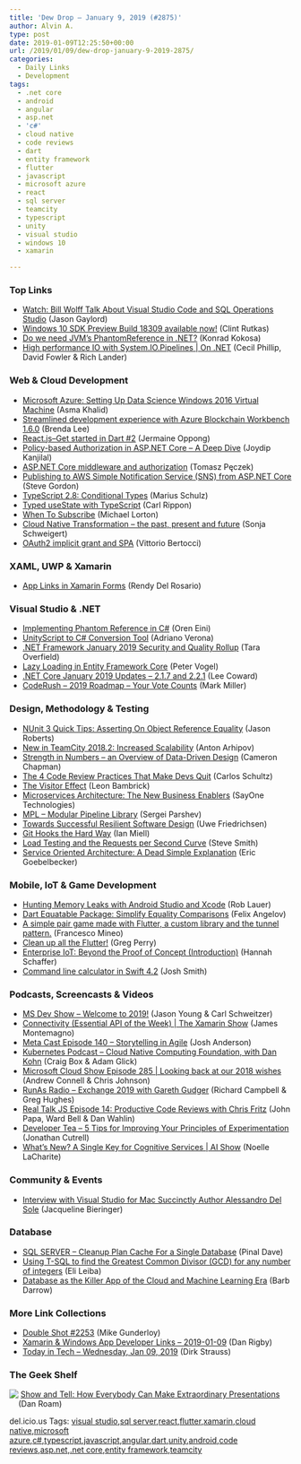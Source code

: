 ```yaml
---
title: 'Dew Drop – January 9, 2019 (#2875)'
author: Alvin A.
type: post
date: 2019-01-09T12:25:50+00:00
url: /2019/01/09/dew-drop-january-9-2019-2875/
categories:
  - Daily Links
  - Development
tags:
  - .net core
  - android
  - angular
  - asp.net
  - 'c#'
  - cloud native
  - code reviews
  - dart
  - entity framework
  - flutter
  - javascript
  - microsoft azure
  - react
  - sql server
  - teamcity
  - typescript
  - unity
  - visual studio
  - windows 10
  - xamarin

---
```

### <a name="top"></a>Top Links

  * <a href="https://www.jasongaylord.com/blog/watch-bill-wolff-talk-about-visual-studio-code-and-sql-operations-studio" target="_blank">Watch: Bill Wolff Talk About Visual Studio Code and SQL Operations Studio</a> (Jason Gaylord)
  * <a href="https://blogs.windows.com/buildingapps/2019/01/08/windows-10-sdk-preview-build-18309-available-now/?WT.mc_id=DX_MVP4025064" target="_blank">Windows 10 SDK Preview Build 18309 available now!</a> (Clint Rutkas)
  * <a href="http://tooslowexception.com/do-we-need-jvms-phantomreference-in-net/" target="_blank">Do we need JVM’s PhantomReference in .NET?</a> (Konrad Kokosa)
  * <a href="https://channel9.msdn.com/Shows/On-NET/High-performance-IO-with-SystemIOPipelines?WT.mc_id=DX_MVP4025064" target="_blank">High performance IO with System.IO.Pipelines | On .NET</a> (Cecil Phillip, David Fowler & Rich Lander)



### <a name="web"></a>Web & Cloud Development

  * <a href="https://www.asmak9.com/2019/01/microsoft-azure-setting-up-data-science.html" target="_blank">Microsoft Azure: Setting Up Data Science Windows 2016 Virtual Machine</a> (Asma Khalid)
  * <a href="https://azure.microsoft.com/blog/streamlined-development-experience-with-azure-blockchain-workbench-1-6-0/" target="_blank">Streamlined development experience with Azure Blockchain Workbench 1.6.0</a> (Brenda Lee)
  * <a href="https://dev.to/graphicbeacon/reactjsget-started-in-dart-2-21o2" target="_blank">React.js–Get started in Dart #2</a> (Jermaine Oppong)
  * <a href="https://www.red-gate.com/simple-talk/dotnet/c-programming/policy-based-authorization-in-asp-net-core-a-deep-dive/" target="_blank">Policy-based Authorization in ASP.NET Core – A Deep Dive</a> (Joydip Kanjilal)
  * <a href="http://www.tpeczek.com/2019/01/aspnet-core-middleware-and-authorization.html" target="_blank">ASP.NET Core middleware and authorization</a> (Tomasz Pęczek)
  * <a href="https://www.stevejgordon.co.uk/publishing-to-aws-simple-notification-service-sns-from-asp-net-core" target="_blank">Publishing to AWS Simple Notification Service (SNS) from ASP.NET Core</a> (Steve Gordon)
  * <a href="http://feedproxy.google.com/~r/mariusschulz/~3/DHbhJstu3pU/typescript-2-8-conditional-types" target="_blank">TypeScript 2.8: Conditional Types</a> (Marius Schulz)
  * <a href="https://www.carlrippon.com/typed-usestate-with-typescript/" target="_blank">Typed useState with TypeScript</a> (Carl Rippon)
  * <a href="https://blog.angularindepth.com/when-to-subscribe-a83332ae053?source=rss----e5ed704095b---4" target="_blank">When To Subscribe</a> (Michael Lorton)
  * <a href="https://www.weave.works/blog/cloud-native-transformation-the-past-present-and-future" target="_blank">Cloud Native Transformation &#8211; the past, present and future</a> (Sonja Schweigert)
  * <a href="https://auth0.com/blog/oauth2-implicit-grant-and-spa/" target="_blank">OAuth2 implicit grant and SPA</a> (Vittorio Bertocci)



### <a name="silverlight"></a>XAML, UWP & Xamarin

  * <a href="https://www.xamboy.com/2019/01/08/applinks-in-xamarin-forms/" target="_blank">App Links in Xamarin Forms</a> (Rendy Del Rosario)



### <a name="dotnet"></a>Visual Studio & .NET

  * <a href="http://feedproxy.google.com/~r/AyendeRahien/~3/SVeRlUghdwA/implementing-phantom-reference-in-c" target="_blank">Implementing Phantom Reference in C#</a> (Oren Eini)
  * <a href="https://blogs.unity3d.com/2019/01/08/unityscript-to-c-conversion-tool/" target="_blank">UnityScript to C# Conversion Tool</a> (Adriano Verona)
  * <a href="https://blogs.msdn.microsoft.com/dotnet/2019/01/08/net-framework-january-2019-security-and-quality-rollup/" target="_blank">.NET Framework January 2019 Security and Quality Rollup</a> (Tara Overfield)
  * <a href="https://visualstudiomagazine.com/blogs/tool-tracker/2019/01/lazy-loading-in-entity-framework-core.aspx" target="_blank">Lazy Loading in Entity Framework Core</a> (Peter Vogel)
  * <a href="https://blogs.msdn.microsoft.com/dotnet/2019/01/08/net-core-january-2019-update/" target="_blank">.NET Core January 2019 Updates – 2.1.7 and 2.2.1</a> (Lee Coward)
  * <a href="https://community.devexpress.com/blogs/markmiller/archive/2019/01/08/coderush-2019-roadmap-your-vote-counts.aspx" target="_blank">CodeRush – 2019 Roadmap – Your Vote Counts</a> (Mark Miller)



### <a name="design"></a>Design, Methodology & Testing

  * <a href="http://dontcodetired.com/blog/post/NUnit-3-Quick-Tips-Asserting-On-Object-Reference-Equality" target="_blank">NUnit 3 Quick Tips: Asserting On Object Reference Equality</a> (Jason Roberts)
  * <a href="https://blog.jetbrains.com/teamcity/2019/01/new-in-teamcity-2018-2-increased-scalability/" target="_blank">New in TeamCity 2018.2: Increased Scalability</a> (Anton Arhipov)
  * <a href="https://www.toptal.com/designers/ux/data-driven-design" target="_blank">Strength in Numbers &#8211; an Overview of Data-Driven Design</a> (Cameron Chapman)
  * <a href="http://feedproxy.google.com/~r/SubMain/~3/ZA7BcUGpUoQ/" target="_blank">The 4 Code Review Practices That Make Devs Quit</a> (Carlos Schultz)
  * <a href="http://www.secretgeek.net/visitor_effect" target="_blank">The Visitor Effect</a> (Leon Bambrick)
  * <a href="https://hackernoon.com/microservices-architecture-the-new-business-enablers-3b237807c103?source=rss----3a8144eabfe3---4" target="_blank">Microservices Architecture: The New Business Enablers</a> (SayOne Technologies)
  * <a href="http://feedproxy.google.com/~r/ContinuousBlog/~3/V4C0ENbpVsE/" target="_blank">MPL &#8211; Modular Pipeline Library</a> (Sergei Parshev)
  * <a href="https://www.infoq.com/articles/towards-resilient-software-design?utm_campaign=infoq_content&utm_source=infoq&utm_medium=feed&utm_term=global" target="_blank">Towards Successful Resilient Software Design</a> (Uwe Friedrichsen)
  * <a href="https://zwischenzugs.com/2019/01/09/git-hooks-the-hard-way/" target="_blank">Git Hooks the Hard Way</a> (Ian Miell)
  * <a href="https://ardalis.com/load-testing-and-the-requests-per-second-curve" target="_blank">Load Testing and the Requests per Second Curve</a> (Steve Smith)
  * <a href="https://blog.ndepend.com/service-oriented-architecture/" target="_blank">Service Oriented Architecture: A Dead Simple Explanation</a> (Eric Goebelbecker)



### <a name="mobile"></a>Mobile, IoT & Game Development

  * <a href="https://www.nativescript.org/blog/hunting-memory-leaks-with-android-studio-and-xcode" target="_blank">Hunting Memory Leaks with Android Studio and Xcode</a> (Rob Lauer)
  * <a href="https://medium.com/flutter-community/dart-equatable-package-simplify-equality-comparisons-1a96a3fc4864?source=rss----86fb29d7cc6a---4" target="_blank">Dart Equatable Package: Simplify Equality Comparisons</a> (Felix Angelov)
  * <a href="https://medium.com/flutter-community/a-simple-pair-game-made-with-flutter-a-custom-library-and-the-tunnel-pattern-52e03584f1d1?source=rss----86fb29d7cc6a---4" target="_blank">A simple pair game made with Flutter, a custom library and the tunnel pattern.</a> (Francesco Mineo)
  * <a href="https://hackernoon.com/clean-up-all-the-flutter-69cb308382f4?source=rss----3a8144eabfe3---4" target="_blank">Clean up all the Flutter!</a> (Greg Perry)
  * <a href="https://www.nebbiatech.com/2019/01/08/enterprise-iot-beyond-the-proof-of-concept-introduction/" target="_blank">Enterprise IoT: Beyond the Proof of Concept (Introduction)</a> (Hannah Schaffer)
  * <a href="https://ijoshsmith.com/2019/01/08/command-line-calculator-in-swift-4-2/" target="_blank">Command line calculator in Swift 4.2</a> (Josh Smith)



### <a name="podcasts"></a>Podcasts, Screencasts & Videos

  * <a href="http://msdevshow.com/20180/01/welcome-to-2019/" target="_blank">MS Dev Show &#8211; Welcome to 2019!</a> (Jason Young & Carl Schweitzer)
  * <a href="https://channel9.msdn.com/Shows/XamarinShow/Connectivity-Essential-API-of-the-Week?WT.mc_id=DX_MVP4025064" target="_blank">Connectivity (Essential API of the Week) | The Xamarin Show</a> (James Montemagno)
  * <a href="http://feedproxy.google.com/~r/Meta-cast/~3/rRDva7y2jfI/episode-140-storytelling-in-agile.html" target="_blank">Meta Cast Episode 140 &#8211; Storytelling in Agile</a> (Josh Anderson)
  * <a href="https://kubernetespodcast.com/episode/035-cloud-native-computing-foundation/" target="_blank">Kubernetes Podcast &#8211; Cloud Native Computing Foundation, with Dan Kohn</a> (Craig Box & Adam Glick)
  * <a href="http://feeds.microsoftcloudshow.com/~r/microsoftcloudshowepisodes/~3/5CqDAxAyG_g/285-looking-back-at-our-2018-wishes" target="_blank">Microsoft Cloud Show Episode 285 | Looking back at our 2018 wishes</a> (Andrew Connell & Chris Johnson)
  * <a href="http://feedproxy.google.com/~r/RunaAsRadioWma/~3/dmTLRzQLO3Y/default.aspx" target="_blank">RunAs Radio &#8211; Exchange 2019 with Gareth Gudger</a> (Richard Campbell & Greg Hughes)
  * <a href="http://www.realtalkjs.com/35b33a48" target="_blank">Real Talk JS Episode 14: Productive Code Reviews with Chris Fritz</a> (John Papa, Ward Bell & Dan Wahlin)
  * <a href="http://developertea.simplecast.fm/db0a0c44" target="_blank">Developer Tea &#8211; 5 Tips for Improving Your Principles of Experimentation</a> (Jonathan Cutrell)
  * <a href="https://channel9.msdn.com/Shows/AI-Show/A-Single-Key-for-Cognitive-Services?WT.mc_id=DX_MVP4025064" target="_blank">What’s New? A Single Key for Cognitive Services | AI Show</a> (Noelle LaCharite)



### <a name="events"></a>Community & Events

  * <a href="https://blog.syncfusion.com/post/interview-with-visual-studio-for-mac-succinctly-author-alessandro-del-sole.aspx" target="_blank">Interview with Visual Studio for Mac Succinctly Author Alessandro Del Sole</a> (Jacqueline Bieringer)



### <a name="sql"></a>Database

  * <a href="https://blog.sqlauthority.com/2019/01/09/sql-server-cleanup-plan-cache-for-a-single-database/" target="_blank">SQL SERVER – Cleanup Plan Cache For a Single Database</a> (Pinal Dave)
  * <a href="http://feedproxy.google.com/~r/MSSQLTips-LatestSqlServerTips/~3/N2FK4jdb2Vk/" target="_blank">Using T-SQL to find the Greatest Common Divisor (GCD) for any number of integers</a> (Eli Leiba)
  * <a href="https://blogs.oracle.com/database-as-the-killer-app-of-the-cloud-and-machine-learning-era" target="_blank">Database as the Killer App of the Cloud and Machine Learning Era</a> (Barb Darrow)



### <a name="links"></a>More Link Collections

  * <a href="https://afreshcup.com/home/2019/01/09/double-shot-2253.html" target="_blank">Double Shot #2253</a> (Mike Gunderloy)
  * <a href="https://links.danrigby.com/2019/01/app-developer-links-2019-01-09/" target="_blank">Xamarin & Windows App Developer Links &#8211; 2019-01-09</a> (Dan Rigby)
  * <a href="https://dirkstrauss.com/cleanup-sql-query-store-jan-09-2019/" target="_blank">Today in Tech – Wednesday, Jan 09, 2019</a> (Dirk Strauss)



### <a name="shelf"></a>The Geek Shelf

<a href="https://www.amazon.com/dp/1591848024/amavin-20" target="_blank"><img data-recalc-dims="1" decoding="async" align="left" style="margin: 0px 0px 10px; border: 0px currentcolor; border-image: none; float: left; display: inline; background-image: none;" src="https://i0.wp.com/images-na.ssl-images-amazon.com/images/I/91bNP4qvccL._SS135_.jpg?w=660&#038;ssl=1" border="0" /></a>&nbsp;<a href="https://www.amazon.com/dp/1591848024/amavin-20" target="_blank">Show and Tell: How Everybody Can Make Extraordinary Presentations</a> (Dan Roam)







<div class="wlWriterEditableSmartContent" id="scid:77ECF5F8-D252-44F5-B4EB-D463C5396A79:233e1ea8-5032-4c03-878a-c93c8bc2d3ff" style="margin: 0px; padding: 0px; float: none; display: inline;">
  del.icio.us Tags: <a href="http://del.icio.us/popular/visual+studio" rel="tag">visual studio</a>,<a href="http://del.icio.us/popular/sql+server" rel="tag">sql server</a>,<a href="http://del.icio.us/popular/react" rel="tag">react</a>,<a href="http://del.icio.us/popular/flutter" rel="tag">flutter</a>,<a href="http://del.icio.us/popular/xamarin" rel="tag">xamarin</a>,<a href="http://del.icio.us/popular/cloud+native" rel="tag">cloud native</a>,<a href="http://del.icio.us/popular/microsoft+azure" rel="tag">microsoft azure</a>,<a href="http://del.icio.us/popular/c%23" rel="tag">c#</a>,<a href="http://del.icio.us/popular/typescript" rel="tag">typescript</a>,<a href="http://del.icio.us/popular/javascript" rel="tag">javascript</a>,<a href="http://del.icio.us/popular/angular" rel="tag">angular</a>,<a href="http://del.icio.us/popular/dart" rel="tag">dart</a>,<a href="http://del.icio.us/popular/unity" rel="tag">unity</a>,<a href="http://del.icio.us/popular/android" rel="tag">android</a>,<a href="http://del.icio.us/popular/code+reviews" rel="tag">code reviews</a>,<a href="http://del.icio.us/popular/asp.net" rel="tag">asp.net</a>,<a href="http://del.icio.us/popular/.net+core" rel="tag">.net core</a>,<a href="http://del.icio.us/popular/entity+framework" rel="tag">entity framework</a>,<a href="http://del.icio.us/popular/teamcity" rel="tag">teamcity</a>
</div>